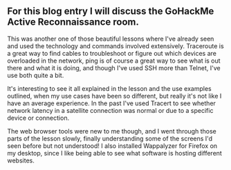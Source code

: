 ## For this blog entry I will discuss the GoHackMe Active Reconnaissance room.

This was another one of those beautiful lessons where I've already seen and used the technology and commands involved extensively. Traceroute is a great way to find cables to troubleshoot or figure out which devices are overloaded in the network, ping is of course a great way to see what is out there and what it is doing, and though I've used SSH more than Telnet, I've use both quite a bit.

It's interesting to see it all explained in the lesson and the use examples outlined, when my use cases have been so different, but really it's not like I have an average experience. In the past I've used Tracert to see whether network latency in a satellite connection was normal or due to a specific device or connection.

The web browser tools were new to me though, and I went through those parts of the lesson slowly, finally understanding some of the screens I'd seen before but not understood! I also installed Wappalyzer for Firefox on my desktop, since I like being able to see what software is hosting different websites.
